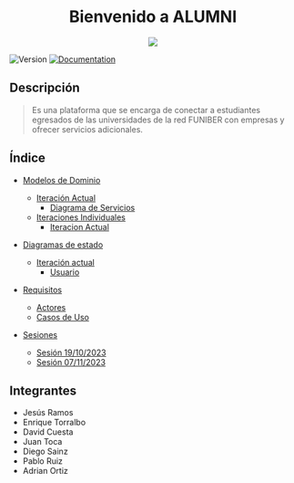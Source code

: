 <h1 align="center">Bienvenido a ALUMNI </h1>
<div align="center">
  <image src="./Imágenes/Logo.png" align="center">
</div>
<p>
  <img alt="Version" src="https://img.shields.io/badge/version-1.0-blue.svg?cacheSeconds=2592000" />
  <a href="empty" target="_blank">
    <img alt="Documentation" src="https://img.shields.io/badge/documentation-yes-brightgreen.svg" />
  </a>
</p>

## Descripción

> Es una plataforma que se encarga de conectar a estudiantes egresados de las universidades de la red FUNIBER con empresas y ofrecer servicios adicionales.

## Índice

 - [Modelos de Dominio](/Modelos_de_Dominio/Modelos_Finales)
   - [Iteración Actual](/Modelos_de_Dominio/Modelos_Finales/Segunda_Iteración/Modelo_de_Dominio/Readme.md)
     - [Diagrama de Servicios](/Modelos_de_Dominio/Modelos_Finales/Segunda_Iteración/Diagrama_de_Servicios/Readme.md) 
   - [Iteraciones Individuales](/Modelos_de_Dominio/Modelos_Individuales/)
     - [Iteracion Actual](/Modelos_de_Dominio/Modelos_Individuales/Segunda_Iteración/)

 - [Diagramas de estado](/Diagramas_de_Estado/)
   - [Iteración actual](/Diagramas_de_Estado/Primera_Iteración/)
     - [Usuario](/Diagramas_de_Estado/Primera_Iteración/Usuario/Readme.md)

 - [Requisitos](/Requisitos/)
   - [Actores](/Requisitos/Actores/Readme.md)
   - [Casos de Uso](/Requisitos/Casos_de_Uso/Readme.md)

 - [Sesiones](/Sesiones/)
   - [Sesión 19/10/2023](/Sesiones/19-10-2023/)
   - [Sesión 07/11/2023](/Sesiones/07-11-2023/)

 ## Integrantes

- Jesús Ramos
- Enrique Torralbo
- David Cuesta
- Juan Toca
- Diego Sainz
- Pablo Ruiz
- Adrian Ortiz

